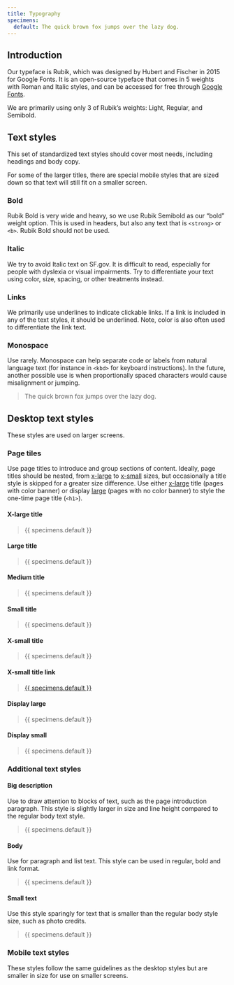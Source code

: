 ```yaml
---
title: Typography
specimens:
  default: The quick brown fox jumps over the lazy dog.
---
```


## Introduction
Our typeface is Rubik, which was designed by Hubert and Fischer in 2015 for
Google Fonts. It is an open-source typeface that comes in 5 weights with
Roman and Italic styles, and can be accessed for free through [Google
Fonts][rubik].

We are primarily using only 3 of Rubik’s weights: Light, Regular, and Semibold.

## Text styles
This set of standardized text styles should cover most needs, including
headings and body copy.

For some of the larger titles, there are special mobile styles that are sized
down so that text will still fit on a smaller screen.

### Bold
Rubik Bold is very wide and heavy, so we use Rubik Semibold as our “bold”
weight option. This is used in headers, but also any text that is `<strong>` or
`<b>`. Rubik Bold should not be used.

### Italic
We try to avoid Italic text on SF.gov. It is difficult to read, especially for
people with dyslexia or visual impairments. Try to differentiate your text
using color, size, spacing, or other treatments instead.

### Links
We primarily use underlines to indicate clickable links. If a link is included
in any of the text styles, it should be underlined. Note, color is also often
used to differentiate the link text.

### Monospace
Use rarely. Monospace can help separate code or labels from natural language
text (for instance in `<kbd>` for keyboard instructions). In the future,
another possible use is when proportionally spaced characters would cause
misalignment or jumping.

> <div class="font-mono">The quick brown fox jumps over the lazy dog.</div>

## Desktop text styles
These styles are used on larger screens.

### Page tiles
Use page titles to introduce and group sections of content. Ideally, page
titles should be nested, from [x-large](#x-large-title) to
[x-small](#x-small-title) sizes, but occasionally a title style is skipped for
a greater size difference. Use either [x-large](#x-large-title) title (pages
with color banner) or display [large](#large-title) (pages with no color
banner) to style the one-time page title (`<h1>`).

#### X-large title
> <div class="title-xl-desktop">{{ specimens.default }}</div>

#### Large title
> <div class="title-lg-desktop">{{ specimens.default }}</div>

#### Medium title
> <div class="title-md-desktop">{{ specimens.default }}</div>

#### Small title
> <div class="title-sm-desktop">{{ specimens.default }}</div>

#### X-small title
> <div class="title-xs-desktop">{{ specimens.default }}</div>

#### X-small title link
> <div class="title-xs-desktop"><a href="#">{{ specimens.default }}</a></div>

#### Display large
> <div class="display-lg-desktop">{{ specimens.default }}</div>

#### Display small
> <div class="display-sm-desktop">{{ specimens.default }}</div>

### Additional text styles

#### Big description
Use to draw attention to blocks of text, such as the page introduction
paragraph. This style is slightly larger in size and line height compared to
the regular body text style.

> <div class="big-desc-desktop">{{ specimens.default }}</div>

#### Body
Use for paragraph and list text. This style can be used in regular, bold and
link format.

> <div class="text-body">{{ specimens.default }}</div>

#### Small text
Use this style sparingly for text that is smaller than the regular body style
size, such as photo credits.

> <div class="text-small">{{ specimens.default }}</div>

### Mobile text styles
These styles follow the same guidelines as the desktop styles but are
smaller in size for use on smaller screens.


[google fonts]: https://fonts.google.com
[rubik]: https://fonts.google.com/specimen/Rubik
